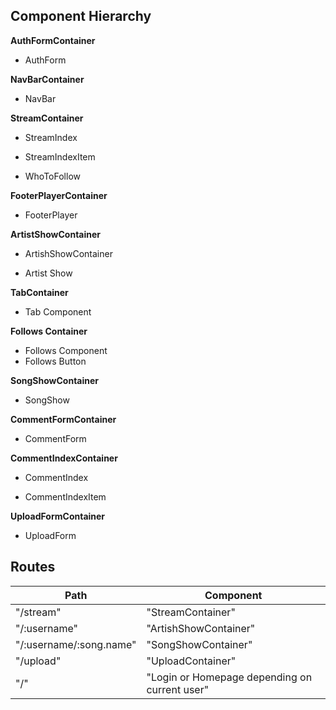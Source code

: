 ## Component Hierarchy

**AuthFormContainer**
 - AuthForm

**NavBarContainer**
 - NavBar

**StreamContainer**
 - StreamIndex
  + StreamIndexItem
 - WhoToFollow


**FooterPlayerContainer**
 - FooterPlayer

**ArtistShowContainer**
 - ArtishShowContainer
  + Artist Show

**TabContainer**
 - Tab Component

**Follows Container**
 - Follows Component
 - Follows Button

**SongShowContainer**
 - SongShow

**CommentFormContainer**
 - CommentForm

**CommentIndexContainer**
 - CommentIndex
  + CommentIndexItem

**UploadFormContainer**
 - UploadForm

## Routes

|Path   | Component   |
|-------|-------------|
| "/stream" | "StreamContainer" |
| "/:username" | "ArtishShowContainer" |
| "/:username/:song.name" | "SongShowContainer" |
| "/upload" | "UploadContainer" |
| "/"  | "Login or Homepage depending on current user"
